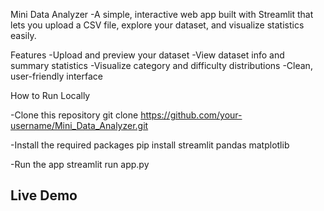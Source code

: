 Mini Data Analyzer
-A simple, interactive web app built with Streamlit that lets you upload a CSV file, explore your dataset, and visualize statistics easily.

Features
-Upload and preview your dataset
-View dataset info and summary statistics
-Visualize category and difficulty distributions
-Clean, user-friendly interface

How to Run Locally

-Clone this repository
git clone https://github.com/your-username/Mini_Data_Analyzer.git

-Install the required packages
pip install streamlit pandas matplotlib

-Run the app
streamlit run app.py

Live Demo
-
